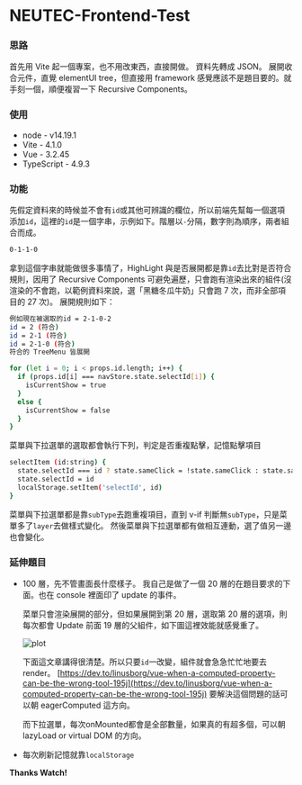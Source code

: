 # NEUTEC-Frontend-Test

### 思路

首先用 Vite 起一個專案，也不用改東西，直接開做。
資料先轉成 JSON。
展開收合元件，直覺 elementUI tree，但直接用 framework 感覺應該不是題目要的。就手刻一個，順便複習一下 Recursive Components。

### 使用

- node - v14.19.1
- Vite - 4.1.0
- Vue - 3.2.45
- TypeScript - 4.9.3

### 功能

先假定資料來的時候並不會有`id`或其他可辨識的欄位，所以前端先幫每一個選項添加`id`，這裡的`id`是一個字串，示例如下。階層以`-`分隔，數字則為順序，兩者組合而成。

```sh
0-1-1-0
```

拿到這個字串就能做很多事情了，HighLight 與是否展開都是靠`id`去比對是否符合規則，因用了 Recursive Components 可避免遍歷，只會跑有渲染出來的組件(沒渲染的不會跑，以範例資料來說，選「黑糖冬瓜牛奶」只會跑 7 次，而非全部項目的 27 次)。
展開規則如下：

```sh
例如現在被選取的id = 2-1-0-2
id = 2 (符合)
id = 2-1 (符合)
id = 2-1-0 (符合)
符合的 TreeMenu 皆展開
```

```sh
for (let i = 0; i < props.id.length; i++) {
  if (props.id[i] === navStore.state.selectId[i]) {
    isCurrentShow = true
  }
  else {
    isCurrentShow = false
  }
}
```

菜單與下拉選單的選取都會執行下列，判定是否重複點擊，記憶點擊項目

```sh
selectItem (id:string) {
  state.selectId === id ? state.sameClick = !state.sameClick : state.sameClick = false
  state.selectId = id
  localStorage.setItem('selectId', id)
}
```

菜單與下拉選單都是靠`subType`去跑重複項目，直到 v-if 判斷無`subType`，只是菜單多了`layer`去做樣式變化。
然後菜單與下拉選單都有做相互連動，選了值另一邊也會變化。

### 延伸題目

- 100 層，先不管畫面長什麼樣子。
  我自己是做了一個 20 層的在題目要求的下面。也在 console 裡面印了 update 的事件。

  菜單只會渲染展開的部分，但如果展開到第 20 層，選取第 20 層的選項，則每次都會 Update 前面 19 層的父組件，如下圖這裡效能就感覺重了。

  ![plot](https://github.com/hooy2003/neutec-fe-tony/blob/main/src/assets/img-1.png)

  下面這文章講得很清楚。所以只要`id`一改變，組件就會急急忙忙地要去render。
  [https://dev.to/linusborg/vue-when-a-computed-property-can-be-the-wrong-tool-195j](https://dev.to/linusborg/vue-when-a-computed-property-can-be-the-wrong-tool-195j)
  要解決這個問題的話可以朝 eagerComputed 這方向。

  而下拉選單，每次onMounted都會是全部數量，如果真的有超多個，可以朝 lazyLoad or virtual DOM 的方向。

- 每次刷新記憶就靠`localStorage`

**Thanks Watch!**
